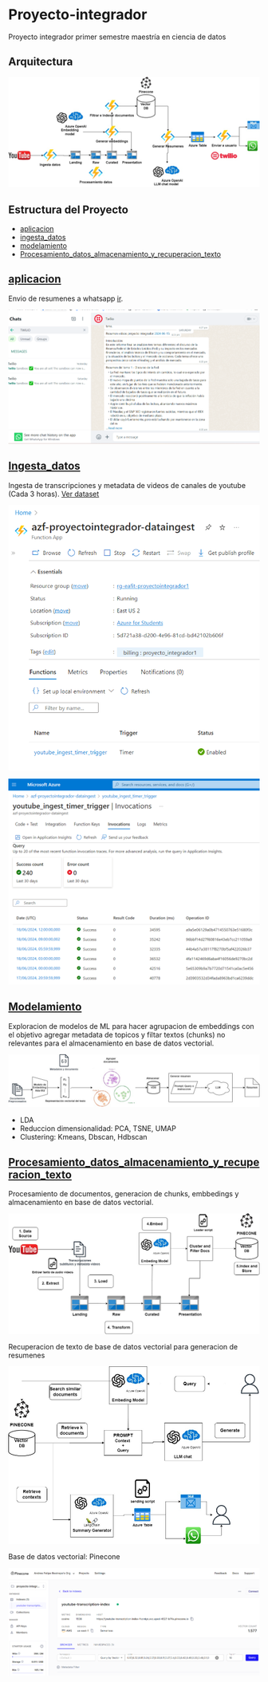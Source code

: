 # Proyecto-integrador
Proyecto integrador primer semestre maestría en ciencia de datos

## Arquitectura

![Arquitectura nube propuesta](Arquitectura_azure.jpg)


## Estructura del Proyecto

- [aplicacion](#aplicacion)
- [ingesta_datos](#ingesta_datos)
- [modelamiento](#modelamiento)
- [Procesamiento_datos_almacenamiento_y_recuperacion_texto](#Procesamiento_datos_almacenamiento_y_recuperacion_texto)

## [aplicacion](aplicacion)

Envio de resumenes a whatsapp [ir](aplicacion).

![Aplicacion](resumen_whatsapp.png)


## [Ingesta_datos](ingesta_datos)

Ingesta de transcripciones y metadata de videos de canales de youtube (Cada 3 horas). [Ver dataset]([AndresR2909/youtube_transcriptions_ingest](https://huggingface.co/datasets/AndresR2909/youtube_transcriptions_ingest))

![Ingesta de Datos](ingesta_1.png)

![Ingesta de Datos_2](ingesta_2.png)


## [Modelamiento](modelamiento)

Exploracion de modelos de ML para hacer agrupacion de embeddings con el objetivo agregar metadata de topicos y filtar textos (chunks) no relevantes para el almacenamiento en base de datos vectorial.

![Modelamiento](diagrama_resumenes_llm_cluster.jpg)

* LDA
* Reduccion dimensionalidad: PCA, TSNE, UMAP
* Clustering: Kmeans, Dbscan, Hdbscan


## [Procesamiento_datos_almacenamiento_y_recuperacion_texto](Procesamiento_datos_almacenamiento_y_recuperacion_texto)

Procesamiento de documentos, generacion de chunks, embbedings y almacenamiento en base de datos vectorial.

![Procesamiento de Datos, Almacenamiento de Texto](proyecto_1_arquiectura_vdb.jpg)


Recuperacion de texto de base de datos vectorial para generacion de resumenes

![Recuperación de Texto](proyecto_1_arquiectura_vdb_recuperacion_documentos.jpg)


Base de datos vectorial: Pinecone

![Pinecone](pinecone_1.png)




